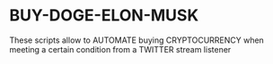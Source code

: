 # BUY-DOGE-ELON-MUSK
These scripts allow to AUTOMATE buying CRYPTOCURRENCY when meeting a certain condition from a TWITTER stream listener
